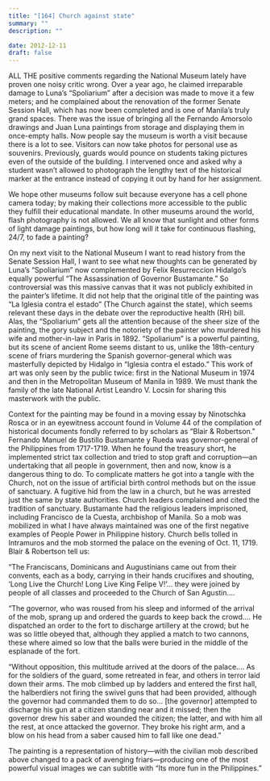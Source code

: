 ```yaml
---
title: "[164] Church against state"
summary: ""
description: ""

date: 2012-12-11
draft: false
---
```


ALL THE positive comments regarding the National Museum lately have proven one noisy critic wrong. Over a year ago, he claimed irreparable damage to Luna’s “Spoliarium” after a decision was made to move it a few meters; and he complained about the renovation of the former Senate Session Hall, which has now been completed and is one of Manila’s truly grand spaces. There was the issue of bringing all the Fernando Amorsolo drawings and Juan Luna paintings from storage and displaying them in once-empty halls. Now people say the museum is worth a visit because there is a lot to see. Visitors can now take photos for personal use as souvenirs. Previously, guards would pounce on students taking pictures even of the outside of the building. I intervened once and asked why a student wasn’t allowed to photograph the lengthy text of the historical marker at the entrance instead of copying it out by hand for her assignment.

We hope other museums follow suit because everyone has a cell phone camera today; by making their collections more accessible to the public they fulfill their educational mandate. In other museums around the world, flash photography is not allowed. We all know that sunlight and other forms of light damage paintings, but how long will it take for continuous flashing, 24/7, to fade a painting?

On my next visit to the National Museum I want to read history from the Senate Session Hall, I want to see what new thoughts can be generated by Luna’s “Spoliarium” now complemented by Felix Resurreccion Hidalgo’s equally powerful “The Assassination of Governor Bustamante.” So controversial was this massive canvas that it was not publicly exhibited in the painter’s lifetime. It did not help that the original title of the painting was “La Iglesia contra el estado” (The Church against the state), which seems relevant these days in the debate over the reproductive health (RH) bill. Alas, the “Spoliarium” gets all the attention because of the sheer size of the painting, the gory subject and the notoriety of the painter who murdered his wife and mother-in-law in Paris in 1892. “Spoliarium” is a powerful painting, but its scene of ancient Rome seems distant to us, unlike the 18th-century scene of friars murdering the Spanish governor-general which was masterfully depicted by Hidalgo in “Iglesia contra el estado.” This work of art was only seen by the public twice: first in the National Museum in 1974 and then in the Metropolitan Museum of Manila in 1989. We must thank the family of the late National Artist Leandro V. Locsin for sharing this masterwork with the public.

Context for the painting may be found in a moving essay by Ninotschka Rosca or in an eyewitness account found in Volume 44 of the compilation of historical documents fondly referred to by scholars as “Blair & Robertson.” Fernando Manuel de Bustillo Bustamante y Rueda was governor-general of the Philippines from 1717-1719. When he found the treasury short, he implemented strict tax collection and tried to stop graft and corruption—an undertaking that all people in government, then and now, know is a dangerous thing to do. To complicate matters he got into a tangle with the Church, not on the issue of artificial birth control methods but on the issue of sanctuary. A fugitive hid from the law in a church, but he was arrested just the same by state authorities. Church leaders complained and cited the tradition of sanctuary. Bustamante had the religious leaders imprisoned, including Francisco de la Cuesta, archbishop of Manila. So a mob was mobilized in what I have always maintained was one of the first negative examples of People Power in Philippine history. Church bells tolled in Intramuros and the mob stormed the palace on the evening of Oct. 11, 1719. Blair & Robertson tell us:

“The Franciscans, Dominicans and Augustinians came out from their convents, each as a body, carrying in their hands crucifixes and shouting, ‘Long Live the Church! Long Live King Felipe V!’… they were joined by people of all classes and proceeded to the Church of San Agustin….

“The governor, who was roused from his sleep and informed of the arrival of the mob, sprang up and ordered the guards to keep back the crowd…. He dispatched an order to the fort to discharge artillery at the crowd; but he was so little obeyed that, although they applied a match to two cannons, these where aimed so low that the balls were buried in the middle of the esplanade of the fort.

“Without opposition, this multitude arrived at the doors of the palace…. As for the soldiers of the guard, some retreated in fear, and others in terror laid down their arms. The mob climbed up by ladders and entered the first hall, the halberdiers not firing the swivel guns that had been provided, although the governor had commanded them to do so… [the governor] attempted to discharge his gun at a citizen standing near and it missed; then the governor drew his saber and wounded the citizen; the latter, and with him all the rest, at once attacked the governor. They broke his right arm, and a blow on his head from a saber caused him to fall like one dead.”

The painting is a representation of history—with the civilian mob described above changed to a pack of avenging friars—producing one of the most powerful visual images we can subtitle with “Its more fun in the Philippines.”
